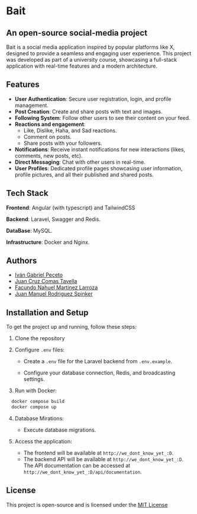 
# Bait
## An open-source social-media project

Bait is a social media application inspired by popular platforms like X, designed to provide a seamless and engaging user experience. This project was developed as part of a university course, showcasing a full-stack application with real-time features and a modern architecture.


## Features

- **User Authentication**: Secure user registration, login, and profile management.
- **Post Creation**: Create and share posts with text and images.
- **Following System**: Follow other users to see their content on your feed.
- **Reactions and engagement**:
    - Like, Dislike, Haha, and Sad reactions.
    - Comment on posts.
    - Share posts with your followers.
- **Notifications**: Receive instant notifications for new interactions (likes, comments, new posts, etc).
- **Direct Messaging**: Chat with other users in real-time.
- **User Profiles**: Dedicated profile pages showcasing user information, profile pictures, and all their published and shared posts.

## Tech Stack

**Frontend**: Angular (with typescript) and TailwindCSS

**Backend**: Laravel, Swagger and Redis.

**DataBase**: MySQL.

**Infrastructure**: Docker and Nginx.



## Authors

- [Iván Gabriel Peceto](https://github.com/ivanPeceto)
- [Juan Cruz Comas Tavella](https://github.com/juancruzct12)
- [Facundo Nahuel Martinez Larroza](https://github.com/facu24fm)
- [Juan Manuel Rodriguez Spinker](https://github.com/jmrodriguezspinker)



## Installation and Setup

To get the project up and running, follow these steps:

1. Clone the repository

2. Configure `.env` files:

    - Create a `.env` file for the Laravel backend from `.env.example`.

    - Configure your database connection, Redis, and broadcasting settings.

3. Run with Docker:
```bash
  docker compose build
  docker compose up
```

4. Database Mirations:
    - Execute database migrations.

5. Access the application:
    - The frontend will be available at `http://we_dont_know_yet_:D`.
    - The backend API will be available at `http://we_dont_know_yet_:D`. The API documentation can be accessed at `http://we_dont_know_yet_:D/api/documentation`.

    

## License

This project is open-source and is licensed under the [MIT License](https://choosealicense.com/licenses/mit/)

